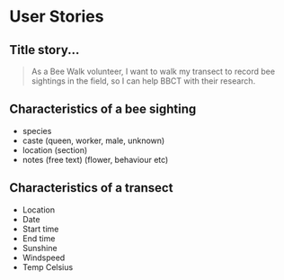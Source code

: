 # User Stories

## Title story...

> As a Bee Walk volunteer, I want to walk my transect to record bee sightings in the field, so I can help BBCT with their research.

## Characteristics of a bee sighting

- species
- caste (queen, worker, male, unknown)
- location (section)
- notes (free text) (flower, behaviour etc)

## Characteristics of a transect

- Location
- Date
- Start time
- End time
- Sunshine
- Windspeed
- Temp Celsius